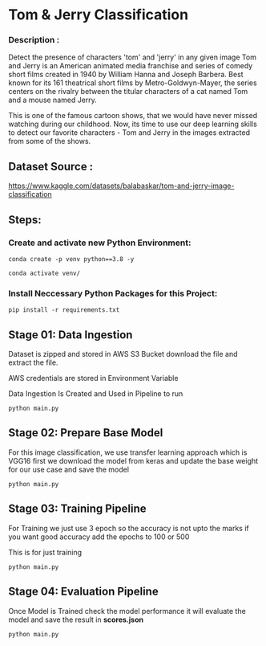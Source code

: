 # Tom & Jerry Classification 

### Description :
Detect the presence of characters 'tom' and 'jerry' in any given image
Tom and Jerry is an American animated media franchise and series of comedy short films created in 1940 by William Hanna and Joseph Barbera. Best known for its 161 theatrical short films by Metro-Goldwyn-Mayer, the series centers on the rivalry between the titular characters of a cat named Tom and a mouse named Jerry.

This is one of the famous cartoon shows, that we would have never missed watching during our childhood. Now, its time to use our deep learning skills to detect our favorite characters - Tom and Jerry in the images extracted from some of the shows.

## Dataset Source :
https://www.kaggle.com/datasets/balabaskar/tom-and-jerry-image-classification

## Steps:

### Create and activate  new Python Environment:
```
conda create -p venv python==3.8 -y
``` 

```
conda activate venv/
```

### Install Neccessary Python Packages for this Project:

```
pip install -r requirements.txt
```

## Stage 01: Data Ingestion

<p>Dataset is zipped and stored in AWS S3 Bucket download the file and extract the file.</p>
<p>AWS credentials are stored in Environment Variable </p>
<p>Data Ingestion Is Created and Used in Pipeline to run </p>

```
python main.py
```

## Stage 02: Prepare Base Model
<p> For this image classification, we use transfer learning approach which is VGG16 first we download the model from keras and update the base weight for our use case and save the model
</p>

```
python main.py
```

## Stage 03: Training Pipeline
<p>For Training we just use 3 epoch so the accuracy is not upto the marks if you want good accuracy add the epochs to 100 or 500</p>
<p>This is for just training</p>

```
python main.py
```

## Stage 04: Evaluation Pipeline
<p> Once Model is Trained check the model performance it will evaluate the model and save the result in <b> scores.json</b> </p>

```
python main.py
```
